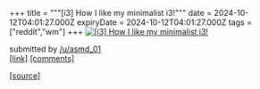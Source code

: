 +++
title = """[i3] How I like my minimalist i3!"""
date = 2024-10-12T04:01:27.000Z
expiryDate = 2024-10-12T04:01:27.000Z
tags = ["reddit","wm"]
+++
[![[i3] How I like my minimalist i3!](https://b.thumbs.redditmedia.com/o8nTKzxXtONfKUTKKW8FhX0bZSWGnQ9d37iJovuzd1g.jpg "[i3] How I like my minimalist i3!")](https://www.reddit.com/r/unixporn/comments/1g1ry10/i3_how_i_like_my_minimalist_i3/)

submitted by [/u/asmd\_01](https://www.reddit.com/user/asmd_01)  
[\[link\]](https://www.reddit.com/gallery/1g1ry10) [\[comments\]](https://www.reddit.com/r/unixporn/comments/1g1ry10/i3_how_i_like_my_minimalist_i3/)

[[source]](https://www.reddit.com/r/unixporn/comments/1g1ry10/i3_how_i_like_my_minimalist_i3/)
